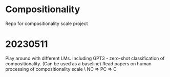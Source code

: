# Compositionality
Repo for compositionality scale project

# 20230511
Play around with different LMs.
Including GPT3 - zero-shot classification of compositionality. (Can be used as a baseline)
Read papers on human processing of compositionality scale
\\ NC => PC => C 
